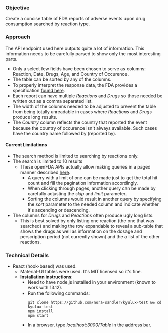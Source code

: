 ### Objective

Create a concise table of FDA reports of adverse events upon drug consumption searched by reaction type.

### Approach

The API endpoint used here outputs quite a lot of information. This information needs to be carefully parsed to show only the most interesting parts.
* Only a select few fields have been chosen to serve as columns: Reaction, Date, Drugs, Age, and Country of Occurence.
* The table can be sorted by any of the columns.
* To properly interpret the response data, the FDA provides a specification [found here](https://www.fda.gov/media/111763/download).
* Each report can have multiple *Reactions* and *Drugs* so those needed be written out as a comma separated list.
* The width of the columns needed to be adjusted to prevent the table from being totally unreadable in cases where *Reactions* and *Drugs* produce long results.
* The *Country* column reflects the country that reported the event because the country of occurence isn't always available. Such cases have the country name followed by (reported by).

#### Current Limitations
* The search method is limited to searching by reactions only.
* The search is limited to 10 results
  * These openFDA APIs actually allow making queries in a paged manner described [here](https://open.fda.gov/apis/paging).
    * A query with a limit of one can be made just to get the total hit count and fill the pagination information accordingly.
    * When clicking through pages, another query can be made by carefully adjusting the *skip* and *limit* parameter.
    * Sorting the columns would result in another query by specifying the *sort* parameter to the needed column and indicate whether it's ascending or descending.
* The columns for *Drugs* and *Reactions* often produce ugly long lists.
  * This is best solved by only listing one reaction (the one that was searched) and making the row expandable to reveal a sub-table that shows the drugs as well as information on the dosage and perscription period (not currently shown) and the a list of the other reactions.

### Technical Details
* React (hook-based) was used.
  * Material-UI tables were used. It's MIT licensed so it's fine.
  * **Installation instructions**:
    * Need to have node.js installed in your environment (known to work with 13.12).
    * Run the following commands:
      ```
      git clone https://github.com/nora-sandler/kyulux-test && cd kyulux-test
      npm install
      npm start
      ```
    * In a browser, type *localhost:3000/Table* in the address bar.

